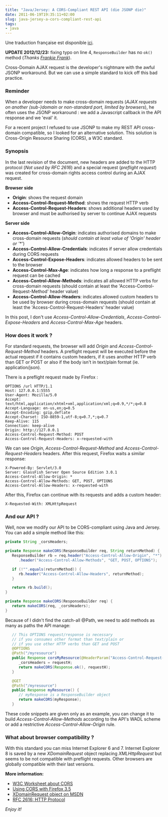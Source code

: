 ```yaml
---
title: "Java/Jersey: A CORS-Compliant REST API (die JSONP die)"
date: 2011-06-19T19:35:11+02:00
slug: java-jersey-a-cors-compliant-rest-api
tags:
- java
---
```


Une traduction française est disponible [ici]({filename}/blog/2011-06-02-java-jersey-une-api-rest-cross-domain-sans-jsonp/post.markdown).

<div class="alert-info">
  <strong>UPDATE 2012/12/23:</strong> fixing typo on line 4, <code>ResponseBuilder</code> has no <code>ok()</code> method (<em>Thanks <a href="https://disqus.com/home/discussion/kdecherf-blog/javajersey_a_cors_compliant_rest_api_die_jsonp_die/#comment-658615663">Frankie Frank</a></em>).
</div>

Cross-Domain AJAX request is the developer's nightmare with the awful JSONP workaround. But we can use a simple standard to kick off this bad practice.

### Reminder

When a developer needs to make cross-domain requests (_AJAX requests on another (sub-)domain or non-standard port, limited by browsers_), he often uses the JSONP workaround : we add a Javascript callback in the API response and we 'eval' it.

For a recent project I refused to use JSONP to make my REST API cross-domain compatible, so I looked for an alternative solution. This solution is Cross-Origin Resource Sharing (CORS), a W3C standard.

### Synopsis

In the last revision of the document, new headers are added to the HTTP protocol (_Not used by RFC 2616_) and a special request (_preflight request_) was created for cross-domain rights access control during an AJAX request.

**Browser side**  

  * **Origin**: shows the request domain
  * **Access-Control-Request-Method**: shows the request HTTP verb
  * **Access-Control-Request-Headers**: shows additional headers used by browser and must be authorised by server to continue AJAX requests

**Server side**  

  * **Access-Control-Allow-Origin**: indicates authorised domains to make cross-domain requests (_should contain at least value of 'Origin' header or '*'_)
  * **Access-Control-Allow-Credentials**: indicates if server allow credentials during CORS requests
  * **Access-Control-Expose-Headers**: indicates allowed headers to be sent to the browser
  * **Access-Control-Max-Age**: indicates how long a response to a preflight request can be cached
  * **Access-Control-Allow-Methods**: indicates all allowed HTTP verbs for cross-domain requests (should contain at least the 'Access-Control-Request-Method' header value)
  * **Access-Control-Allow-Headers**: indicates allowed custom headers to be used by browser during cross-domain requests (should contain at least the 'Access-Control-Request-Headers' header value)

In this post, I don't use _Access-Control-Allow-Credentials_, _Access-Control-Expose-Headers_ and _Access-Control-Max-Age_ headers.

### How does it work ?

For standard requests, the browser will add _Origin_ and _Access-Control-Request-Method_ headers. A preflight request will be executed before the actual request if it contains custom headers, if it uses another HTTP verb than GET or POST or also if the body isn't in text/plain format (ie. application/json).

There is a preflight request made by Firefox :

``` http
OPTIONS /url HTTP/1.1
Host: 127.0.0.1:5555
User-Agent: Mozilla/5.0
Accept: text/html,application/xhtml+xml,application/xml;q=0.9,*/*;q=0.8
Accept-Language: en-us,en;q=0.5
Accept-Encoding: gzip,deflate
Accept-Charset: ISO-8859-1,utf-8;q=0.7,*;q=0.7
Keep-Alive: 115
Connection: keep-alive
Origin: http://127.0.0.1
Access-Control-Request-Method: POST
Access-Control-Request-Headers: x-requested-with
```

We can see _Origin_, _Access-Control-Request-Method_ and _Access-Control-Request-Headers_ headers. After this request, Firefox waits a similar response:

```
X-Powered-By: Servlet/3.0
Server: GlassFish Server Open Source Edition 3.0.1
Access-Control-Allow-Origin: *
Access-Control-Allow-Methods: GET, POST, OPTIONS
Access-Control-Allow-Headers: x-requested-with
```

After this, Firefox can continue with its requests and adds a custom header:

```
X-Requested-With: XMLHttpRequest
```

### And our API ?

Well, now we modify our API to be CORS-compliant using Java and Jersey. You can add a simple method like this:

``` java
private String _corsHeaders;

private Response makeCORS(ResponseBuilder req, String returnMethod) {
   ResponseBuilder rb = req.header("Access-Control-Allow-Origin", "*")
      .header("Access-Control-Allow-Methods", "GET, POST, OPTIONS");

   if (!"".equals(returnMethod)) {
      rb.header("Access-Control-Allow-Headers", returnMethod);
   }

   return rb.build();
}

private Response makeCORS(ResponseBuilder req) {
   return makeCORS(req, _corsHeaders);
}
```

Because of I didn't find the catch-all @Path, we need to add methods as many as paths the API manage:

``` java
   // This OPTIONS request/response is necessary
   // if you consumes other format than text/plain or
   // if you use other HTTP verbs than GET and POST
   @OPTIONS
   @Path("/myresource")
   public Response corsMyResource(@HeaderParam("Access-Control-Request-Headers") String requestH) {
      _corsHeaders = requestH;
      return makeCORS(Response.ok(), requestH);
   }

   @GET
   @Path("/myresource")
   public Response myResource() {
      // myResponse is a ResponseBuilder object
      return makeCORS(myResponse);
   }
```

These code snippets are given only as an example, you can change it to build _Access-Control-Allow-Methods_ according to the API's WADL scheme or add a restrictive _Access-Control-Allow-Origin_ rule.

### What about browser compatibility ?

With this standard you can miss Internet Explorer 6 and 7. Internet Explorer 8 is saved by a new _XDomainRequest_ object replacing _XMLHttpRequest_ but seems to be not compatible with preflight requests. Other browsers are globally compatible with their last versions.


**More information:**

  * [W3C Worksheet about CORS](http://www.w3.org/TR/cors/)
  * [Using CORS with Firefox 3.5](https://developer.mozilla.org/En/HTTP_Access_Control)
  * [XDomainRequest object on MSDN](http://msdn.microsoft.com/en-us/library/cc288060\(v=vs.85\).aspx)
  * [RFC 2616: HTTP Protocol](http://tools.ietf.org/html/rfc2616)


_Enjoy it!_
